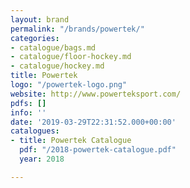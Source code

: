 ```yaml
---
layout: brand
permalink: "/brands/powertek/"
categories:
- catalogue/bags.md
- catalogue/floor-hockey.md
- catalogue/hockey.md
title: Powertek
logo: "/powertek-logo.png"
website: http://www.powerteksport.com/
pdfs: []
info: ''
date: '2019-03-29T22:31:52.000+00:00'
catalogues:
- title: Powertek Catalogue
  pdf: "/2018-powertek-catalogue.pdf"
  year: 2018

---
```


